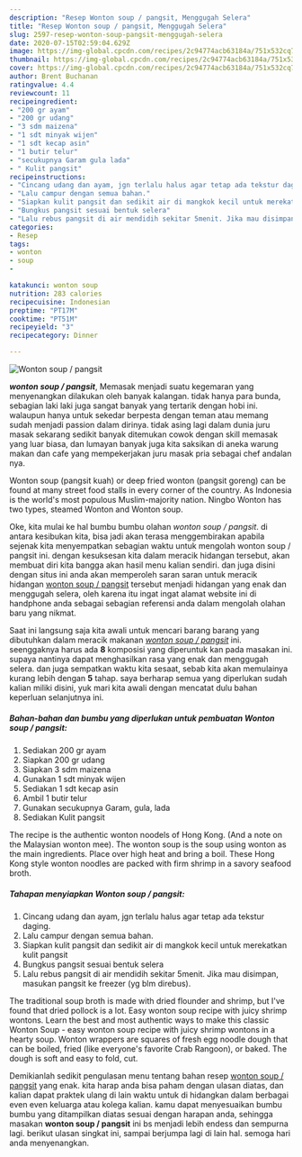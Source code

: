 ```yaml
---
description: "Resep Wonton soup / pangsit, Menggugah Selera"
title: "Resep Wonton soup / pangsit, Menggugah Selera"
slug: 2597-resep-wonton-soup-pangsit-menggugah-selera
date: 2020-07-15T02:59:04.629Z
image: https://img-global.cpcdn.com/recipes/2c94774acb63184a/751x532cq70/wonton-soup-pangsit-foto-resep-utama.jpg
thumbnail: https://img-global.cpcdn.com/recipes/2c94774acb63184a/751x532cq70/wonton-soup-pangsit-foto-resep-utama.jpg
cover: https://img-global.cpcdn.com/recipes/2c94774acb63184a/751x532cq70/wonton-soup-pangsit-foto-resep-utama.jpg
author: Brent Buchanan
ratingvalue: 4.4
reviewcount: 11
recipeingredient:
- "200 gr ayam"
- "200 gr udang"
- "3 sdm maizena"
- "1 sdt minyak wijen"
- "1 sdt kecap asin"
- "1 butir telur"
- "secukupnya Garam gula lada"
- " Kulit pangsit"
recipeinstructions:
- "Cincang udang dan ayam, jgn terlalu halus agar tetap ada tekstur daging."
- "Lalu campur dengan semua bahan."
- "Siapkan kulit pangsit dan sedikit air di mangkok kecil untuk merekatkan kulit pangsit"
- "Bungkus pangsit sesuai bentuk selera"
- "Lalu rebus pangsit di air mendidih sekitar 5menit. Jika mau disimpan, masukan pangsit ke freezer (yg blm direbus)."
categories:
- Resep
tags:
- wonton
- soup
- 

katakunci: wonton soup  
nutrition: 283 calories
recipecuisine: Indonesian
preptime: "PT17M"
cooktime: "PT51M"
recipeyield: "3"
recipecategory: Dinner

---
```



![Wonton soup / pangsit](https://img-global.cpcdn.com/recipes/2c94774acb63184a/751x532cq70/wonton-soup-pangsit-foto-resep-utama.jpg)

<b><i>wonton soup / pangsit</i></b>, Memasak menjadi suatu kegemaran yang menyenangkan dilakukan oleh banyak kalangan. tidak hanya para bunda, sebagian laki laki juga sangat banyak yang tertarik dengan hobi ini. walaupun hanya untuk sekedar berpesta dengan teman atau memang sudah menjadi passion dalam dirinya. tidak asing lagi dalam dunia juru masak sekarang sedikit banyak ditemukan cowok dengan skill memasak yang luar biasa, dan lumayan banyak juga kita saksikan di aneka warung makan dan cafe yang mempekerjakan juru masak pria sebagai chef andalan nya.

Wonton soup (pangsit kuah) or deep fried wonton (pangsit goreng) can be found at many street food stalls in every corner of the country. As Indonesia is the world&#39;s most populous Muslim-majority nation. Ningbo Wonton has two types, steamed Wonton and Wonton soup.

Oke, kita mulai ke hal bumbu bumbu olahan <i>wonton soup / pangsit</i>. di antara kesibukan kita, bisa jadi akan terasa menggembirakan apabila sejenak kita menyempatkan sebagian waktu untuk mengolah wonton soup / pangsit ini. dengan kesuksesan kita dalam meracik hidangan tersebut, akan membuat diri kita bangga akan hasil menu kalian sendiri. dan juga disini dengan situs ini anda akan memperoleh saran saran untuk meracik hidangan <u>wonton soup / pangsit</u> tersebut menjadi hidangan yang enak dan menggugah selera, oleh karena itu ingat ingat alamat website ini di handphone anda sebagai sebagian referensi anda dalam mengolah olahan baru yang nikmat.


Saat ini langsung saja kita awali untuk mencari barang barang yang dibutuhkan dalam meracik makanan <u><i>wonton soup / pangsit</i></u> ini. seenggaknya harus ada <b>8</b> komposisi yang diperuntuk kan pada masakan ini. supaya nantinya dapat menghasilkan rasa yang enak dan menggugah selera. dan juga sempatkan waktu kita sesaat, sebab kita akan memulainya kurang lebih dengan <b>5</b> tahap. saya berharap semua yang diperlukan sudah kalian miliki disini, yuk mari kita awali dengan mencatat dulu bahan keperluan selanjutnya ini.

<!--inarticleads1-->

##### Bahan-bahan dan bumbu yang diperlukan untuk pembuatan Wonton soup / pangsit:

1. Sediakan 200 gr ayam
1. Siapkan 200 gr udang
1. Siapkan 3 sdm maizena
1. Gunakan 1 sdt minyak wijen
1. Sediakan 1 sdt kecap asin
1. Ambil 1 butir telur
1. Gunakan secukupnya Garam, gula, lada
1. Sediakan  Kulit pangsit


The recipe is the authentic wonton noodels of Hong Kong. (And a note on the Malaysian wonton mee). The wonton soup is the soup using wonton as the main ingredients. Place over high heat and bring a boil. These Hong Kong style wonton noodles are packed with firm shrimp in a savory seafood broth. 

<!--inarticleads2-->

##### Tahapan menyiapkan Wonton soup / pangsit:

1. Cincang udang dan ayam, jgn terlalu halus agar tetap ada tekstur daging.
1. Lalu campur dengan semua bahan.
1. Siapkan kulit pangsit dan sedikit air di mangkok kecil untuk merekatkan kulit pangsit
1. Bungkus pangsit sesuai bentuk selera
1. Lalu rebus pangsit di air mendidih sekitar 5menit. Jika mau disimpan, masukan pangsit ke freezer (yg blm direbus).


The traditional soup broth is made with dried flounder and shrimp, but I&#39;ve found that dried pollock is a lot. Easy wonton soup recipe with juicy shrimp wontons. Learn the best and most authentic ways to make this classic Wonton Soup - easy wonton soup recipe with juicy shrimp wontons in a hearty soup. Wonton wrappers are squares of fresh egg noodle dough that can be boiled, fried (like everyone&#39;s favorite Crab Rangoon), or baked. The dough is soft and easy to fold, cut. 

Demikianlah sedikit pengulasan menu tentang bahan resep <u>wonton soup / pangsit</u> yang enak. kita harap anda bisa paham dengan ulasan diatas, dan kalian dapat praktek ulang di lain waktu untuk di hidangkan dalam berbagai even even keluarga atau kolega kalian. kamu dapat menyesuaikan bumbu bumbu yang ditampilkan diatas sesuai dengan harapan anda, sehingga masakan <b>wonton soup / pangsit</b> ini bs menjadi lebih endess dan sempurna lagi. berikut ulasan singkat ini, sampai berjumpa lagi di lain hal. semoga hari anda menyenangkan.
